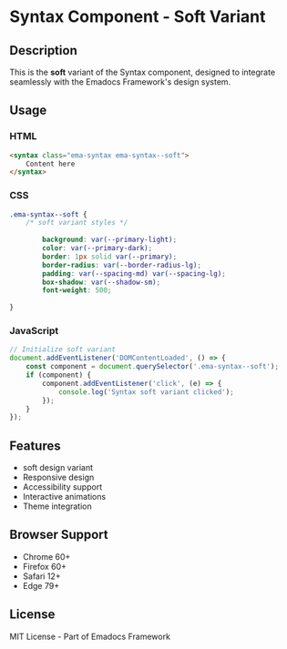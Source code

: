 # Syntax Component - Soft Variant

## Description
This is the **soft** variant of the Syntax component, designed to integrate seamlessly with the Emadocs Framework's design system.

## Usage

### HTML
```html
<syntax class="ema-syntax ema-syntax--soft">
    Content here
</syntax>
```

### CSS
```css
.ema-syntax--soft {
    /* soft variant styles */
    
        background: var(--primary-light);
        color: var(--primary-dark);
        border: 1px solid var(--primary);
        border-radius: var(--border-radius-lg);
        padding: var(--spacing-md) var(--spacing-lg);
        box-shadow: var(--shadow-sm);
        font-weight: 500;
    
}
```

### JavaScript
```javascript
// Initialize soft variant
document.addEventListener('DOMContentLoaded', () => {
    const component = document.querySelector('.ema-syntax--soft');
    if (component) {
        component.addEventListener('click', (e) => {
            console.log('Syntax soft variant clicked');
        });
    }
});
```

## Features
- soft design variant
- Responsive design
- Accessibility support
- Interactive animations
- Theme integration

## Browser Support
- Chrome 60+
- Firefox 60+
- Safari 12+
- Edge 79+

## License
MIT License - Part of Emadocs Framework
